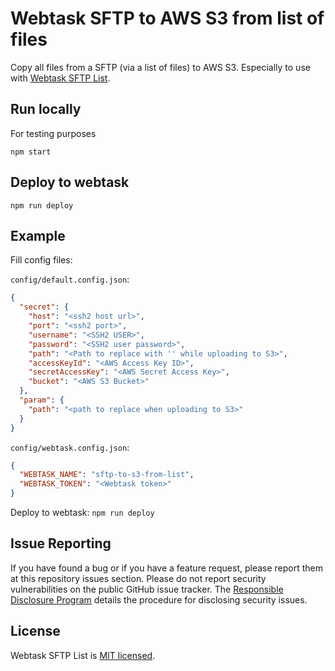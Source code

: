 # Webtask SFTP to AWS S3 from list of files

Copy all files from a SFTP (via a list of files) to AWS S3. Especially to use with [Webtask SFTP List](https://github.com/auth0/webtask-scripts/tree/master/sftp-list).

## Run locally

For testing purposes

`npm start`

## Deploy to webtask

`npm run deploy`

## Example

Fill config files:

`config/default.config.json`:
```json
{
  "secret": {
    "host": "<ssh2 host url>",
    "port": "<ssh2 port>",
    "username": "<SSH2 USER>",
    "password": "<SSH2 user password>",
    "path": "<Path to replace with '' while uploading to S3>",
    "accessKeyId": "<AWS Access Key ID>",
    "secretAccessKey": "<AWS Secret Access Key>",
    "bucket": "<AWS S3 Bucket>"
  },
  "param": {
    "path": "<path to replace when uploading to S3>"
  }
}
```
`config/webtask.config.json`:
```json
{
  "WEBTASK_NAME": "sftp-to-s3-from-list",
  "WEBTASK_TOKEN": "<Webtask token>"
}

```
Deploy to webtask: `npm run deploy`

## Issue Reporting

If you have found a bug or if you have a feature request, please report them at this repository issues section. Please do not report security vulnerabilities on the public GitHub issue tracker. The [Responsible Disclosure Program](https://auth0.com/whitehat) details the procedure for disclosing security issues.

## License

Webtask SFTP List is [MIT licensed](./LICENSE.md).

